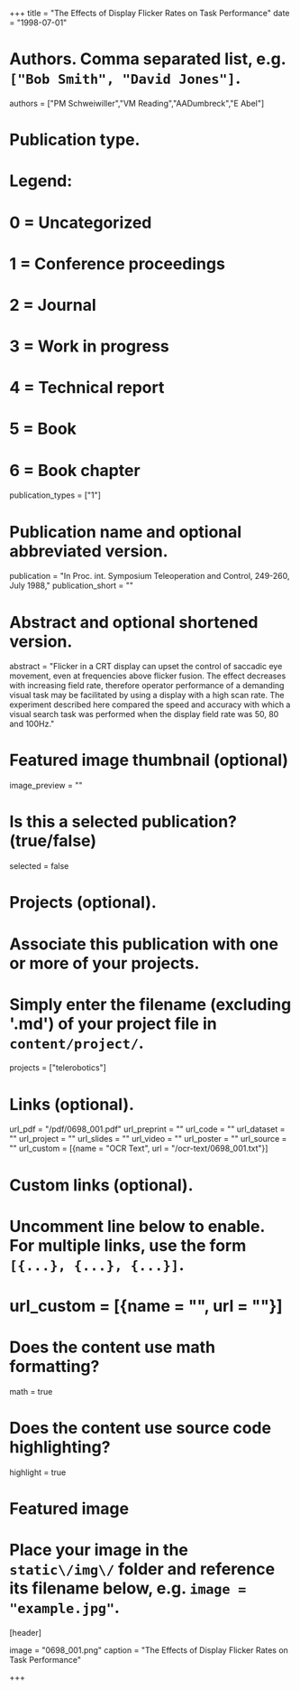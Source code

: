 +++
title = "The Effects of Display Flicker Rates on Task Performance" 
date = "1998-07-01"

# Authors. Comma separated list, e.g. `["Bob Smith", "David Jones"]`.
authors = ["PM Schweiwiller","VM Reading","AADumbreck","E Abel"]

# Publication type.
# Legend:
# 0 = Uncategorized
# 1 = Conference proceedings
# 2 = Journal
# 3 = Work in progress
# 4 = Technical report
# 5 = Book
# 6 = Book chapter
publication_types = ["1"]

# Publication name and optional abbreviated version.
publication = "In Proc. int. Symposium Teleoperation and Control, 249-260, July 1988,"
publication_short = ""

# Abstract and optional shortened version.
abstract = "Flicker in a CRT display can upset the control of saccadic eye movement, even at frequencies above flicker fusion. The effect decreases with increasing field rate, therefore operator performance of a demanding visual task may be facilitated by using a display with a high scan rate. The experiment described here compared the speed and accuracy with which a visual search task was performed when the display field rate was 50, 80 and 100Hz."

# Featured image thumbnail (optional)
image_preview = ""

# Is this a selected publication? (true/false)
selected = false

# Projects (optional).
#   Associate this publication with one or more of your projects.
#   Simply enter the filename (excluding '.md') of your project file in `content/project/`.
projects = ["telerobotics"]

# Links \(optional\).

url_pdf = "/pdf/0698_001.pdf"
url_preprint = ""
url_code = ""
url_dataset = ""
url_project = ""
url_slides = ""
url_video = ""
url_poster = ""
url_source = ""
url_custom = [{name = "OCR Text", url = "/ocr-text/0698_001.txt"}] 

# Custom links (optional).
#   Uncomment line below to enable. For multiple links, use the form `[{...}, {...}, {...}]`.
# url_custom = [{name = "", url = ""}]

# Does the content use math formatting?
math = true

# Does the content use source code highlighting?
highlight = true

# Featured image
# Place your image in the `static\/img\/` folder and reference its filename below, e.g. `image = "example.jpg"`.
[header]

image = "0698_001.png"
caption = "The Effects of Display Flicker Rates on Task Performance"

+++
